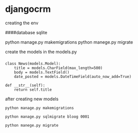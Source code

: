 # djangocrm

creating the env 




####database sqlite 

python manage.py makemigrations
python manege.py migrate

create the models in the models.py 
#####
    class News(models.Model):
        title = models.CharField(max_length=500)
        body = models.TextField()
        date_posted = models.DateTimeField(auto_now_add=True)

    def __str__(self):
        return self.title
after creating new models

    python manage.py makemigrations

    python manage.py sqlmigrate bloog 0001

    python manege.py migrate
 

